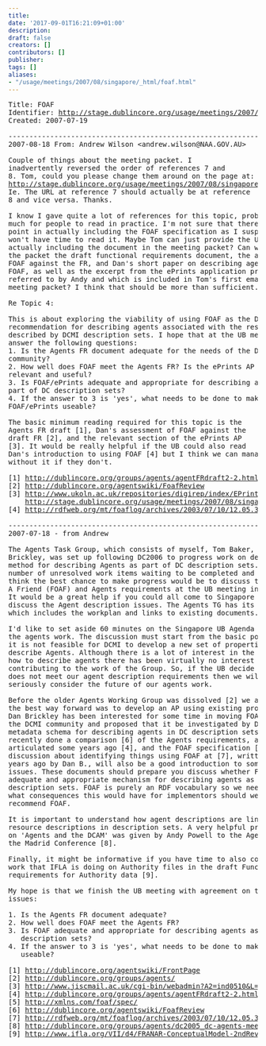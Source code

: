 ```yaml
---
title: 
date: '2017-09-01T16:21:09+01:00'
description: 
draft: false
creators: []
contributors: []
publisher: 
tags: []
aliases:
- "/usage/meetings/2007/08/singapore/_html/foaf.html"
---
```


<pre>
Title: FOAF
Identifier: <a href="http://stage.dublincore.org/usage/meetings/2007/08/singapore/.html/foaf.html">http://stage.dublincore.org/usage/meetings/2007/08/singapore/.html/foaf.html</a>
Created: 2007-07-19

----------------------------------------------------------------------
2007-08-18 From: Andrew Wilson &lt;andrew.wilson@NAA.GOV.AU&gt;

Couple of things about the meeting packet. I
inadvertently reversed the order of references 7 and
8. Tom, could you please change them around on the page at:
<a href="http://stage.dublincore.org/usage/meetings/2007/08/singapore/.html/foaf.html">http://stage.dublincore.org/usage/meetings/2007/08/singapore/.html/foaf.html</a>.
Ie. The URL at reference 7 should actually be at reference
8 and vice versa. Thanks.

I know I gave quite a lot of references for this topic, probably too
much for people to read in practice. I'm not sure that there is much
point in actually including the FOAF specification as I suspect people
won't have time to read it. Maybe Tom can just provide the URL without
actually including the document in the meeting packet? Can we include in
the packet the draft functional requirements document, the assessment of
FOAF against the FR, and Dan's short paper on describing agents with
FOAF, as well as the excerpt from the ePrints application profile
referred to by Andy and which is included in Tom's first email about the
meeting packet? I think that should be more than sufficient.=20

Re Topic 4:

This is about exploring the viability of using FOAF as the DCMI
recommendation for describing agents associated with the resources
described by DCMI description sets. I hope that at the UB meeting we can
answer the following questions:
1. Is the Agents FR document adequate for the needs of the DCMI
community?
2. How well does FOAF meet the Agents FR? Is the ePrints AP work
relevant and useful?
3. Is FOAF/ePrints adequate and appropriate for describing agents as
part of DC description sets?
4. If the answer to 3 is 'yes', what needs to be done to make
FOAF/ePrints useable?

The basic minimum reading required for this topic is the
Agents FR draft [1], Dan's assessment of FOAF against the
draft FR [2], and the relevant section of the ePrints AP
[3]. It would be really helpful if the UB could also read
Dan's introduction to using FOAF [4] but I think we can manage
without it if they don't.

[1] <a href="http://dublincore.org/groups/agents/agentFRdraft2-2.html">http://dublincore.org/groups/agents/agentFRdraft2-2.html</a>
[2] <a href="http://dublincore.org/agentswiki/FoafReview">http://dublincore.org/agentswiki/FoafReview</a>
[3] <a href="http://www.ukoln.ac.uk/repositories/digirep/index/EPrints_Application_Profile#Description_of_an_Agent">http://www.ukoln.ac.uk/repositories/digirep/index/EPrints_Application_Profile#Description_of_an_Agent</a>
    <a href="http://stage.dublincore.org/usage/meetings/2007/08/singapore/Eprints-excerpt.pdf">http://stage.dublincore.org/usage/meetings/2007/08/singapore/Eprints-excerpt.pdf</a>
[4] <a href="http://rdfweb.org/mt/foaflog/archives/2003/07/10/12.05.33/">http://rdfweb.org/mt/foaflog/archives/2003/07/10/12.05.33/</a>

----------------------------------------------------------------------
2007-07-18 - from Andrew

The Agents Task Group, which consists of myself, Tom Baker, and Dan
Brickley, was set up following DC2006 to progress work on developing a
method for describing Agents as part of DC description sets. There are a
number of unresolved work items waiting to be completed and Tom and I
think the best chance to make progress would be to discuss the Friend Of
A Friend (FOAF) and Agents requirements at the UB meeting in Singapore.
It would be a great help if you could all come to Singapore prepared to
discuss the Agent description issues. The Agents TG has its own Wiki [1]
which includes the workplan and links to existing documents.

I'd like to set aside 60 minutes on the Singapore UB Agenda to discuss
the agents work. The discussion must start from the basic position that
it is not feasible for DCMI to develop a new set of properties to
describe Agents. Although there is a lot of interest in the Community in
how to describe agents there has been virtually no interest shown in
contributing to the work of the Group. So, if the UB decide that FOAF
does not meet our agent description requirements then we will need to
seriously consider the future of our agents work.

Before the older Agents Working Group was dissolved [2] we agreed that
the best way forward was to develop an AP using existing properties [3].
Dan Brickley has been interested for some time in moving FOAF closer to
the DCMI community and proposed that it be investigated by DCMI as a
metadata schema for describing agents in DC description sets. Dan has
recently done a comparison [6] of the Agents requirements, as
articulated some years ago [4], and the FOAF specification [5]. A brief
discussion about identifying things using FOAF at [7], written a few
years ago by Dan B., will also be a good introduction to some of the
issues. These documents should prepare you discuss whether FOAF is an
adequate and appropriate mechanism for describing agents as part of DCMI
description sets. FOAF is purely an RDF vocabulary so we need to discuss
what consequences this would have for implementors should we agree to
recommend FOAF.

It is important to understand how agent descriptions are linked to
resource descriptions in description sets. A very helpful presentation
on 'Agents and the DCAM' was given by Andy Powell to the Agents WG at
the Madrid Conference [8].

Finally, it might be informative if you have time to also consider the
work that IFLA is doing on Authority files in the draft Functional
requirements for Authority data [9].

My hope is that we finish the UB meeting with agreement on the following
issues:

1. Is the Agents FR document adequate?
2. How well does FOAF meet the Agents FR?
3. Is FOAF adequate and appropriate for describing agents as part of DC
   description sets?
4. If the answer to 3 is 'yes', what needs to be done to make FOAF
   useable?

[1] <a href="http://dublincore.org/agentswiki/FrontPage">http://dublincore.org/agentswiki/FrontPage</a>
[2] <a href="http://dublincore.org/groups/agents/">http://dublincore.org/groups/agents/</a>
[3] <a href="http://www.jiscmail.ac.uk/cgi-bin/webadmin?A2=ind0510&amp;L=dc-agents&amp;P=154">http://www.jiscmail.ac.uk/cgi-bin/webadmin?A2=ind0510&amp;L=dc-agents&amp;P=154</a>
[4] <a href="http://dublincore.org/groups/agents/agentFRdraft2-2.html">http://dublincore.org/groups/agents/agentFRdraft2-2.html</a>
[5] <a href="http://xmlns.com/foaf/spec/">http://xmlns.com/foaf/spec/</a>
[6] <a href="http://dublincore.org/agentswiki/FoafReview">http://dublincore.org/agentswiki/FoafReview</a>
[7] <a href="http://rdfweb.org/mt/foaflog/archives/2003/07/10/12.05.33/">http://rdfweb.org/mt/foaflog/archives/2003/07/10/12.05.33/</a>
[8] <a href="http://dublincore.org/groups/agents/dc2005_dc-agents-meeting.ppt">http://dublincore.org/groups/agents/dc2005_dc-agents-meeting.ppt</a>
[9] <a href="http://www.ifla.org/VII/d4/FRANAR-ConceptualModel-2ndReview.pdf">http://www.ifla.org/VII/d4/FRANAR-ConceptualModel-2ndReview.pdf</a>

</pre>
